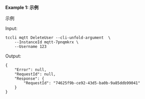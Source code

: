 **Example 1: 示例**

示例

Input: 

```
tccli mqtt DeleteUser --cli-unfold-argument  \
    --InstanceId mqtt-7pnqmkrx \
    --Username 123
```

Output: 
```
{
    "Error": null,
    "RequestId": null,
    "Response": {
        "RequestId": "74625f9b-ce92-43d5-ba0b-9a85ddb99041"
    }
}
```

